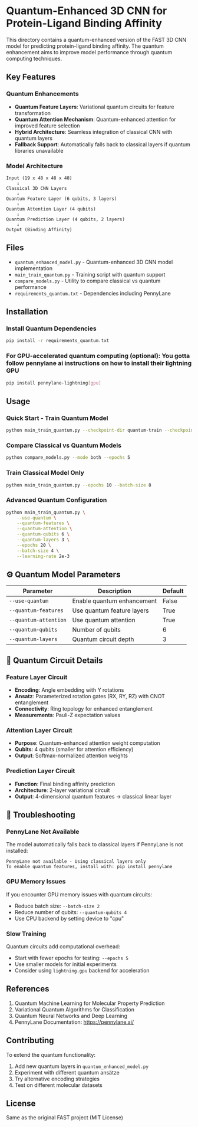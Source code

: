 # Quantum-Enhanced 3D CNN for Protein-Ligand Binding Affinity

This directory contains a quantum-enhanced version of the FAST 3D CNN model for predicting protein-ligand binding affinity. The quantum enhancement aims to improve model performance through quantum computing techniques.

## Key Features

### Quantum Enhancements
- **Quantum Feature Layers**: Variational quantum circuits for feature transformation
- **Quantum Attention Mechanism**: Quantum-enhanced attention for improved feature selection
- **Hybrid Architecture**: Seamless integration of classical CNN with quantum layers
- **Fallback Support**: Automatically falls back to classical layers if quantum libraries unavailable

### Model Architecture
```
Input (19 x 48 x 48 x 48) 
    ↓
Classical 3D CNN Layers
    ↓
Quantum Feature Layer (6 qubits, 3 layers)
    ↓
Quantum Attention Layer (4 qubits)
    ↓
Quantum Prediction Layer (4 qubits, 2 layers)
    ↓
Output (Binding Affinity)
```

## Files

- `quantum_enhanced_model.py` - Quantum-enhanced 3D CNN model implementation
- `main_train_quantum.py` - Training script with quantum support
- `compare_models.py` - Utility to compare classical vs quantum performance
- `requirements_quantum.txt` - Dependencies including PennyLane

## Installation

### Install Quantum Dependencies
```bash
pip install -r requirements_quantum.txt
```

### For GPU-accelerated quantum computing (optional): You gotta follow pennylane ai instructions on how to install their lightning GPU
```bash
pip install pennylane-lightning[gpu]
```

## Usage

### Quick Start - Train Quantum Model
```bash
python main_train_quantum.py --checkpoint-dir quantum-train --checkpoint-iter 1 --epoch-count 50 --batch-size 64 --learning-rate 1e-3 --decay-rate 0.97 --use-quantum --quantum-features --quantum-attention --quantum-qubits 6 --quantum-layers 3  
```

### Compare Classical vs Quantum Models
```bash
python compare_models.py --mode both --epochs 5
```

### Train Classical Model Only
```bash
python main_train_quantum.py --epochs 10 --batch-size 8
```

### Advanced Quantum Configuration
```bash
python main_train_quantum.py \
    --use-quantum \
    --quantum-features \
    --quantum-attention \
    --quantum-qubits 6 \
    --quantum-layers 3 \
    --epochs 20 \
    --batch-size 4 \
    --learning-rate 2e-3
```

## ⚙️ Quantum Model Parameters

| Parameter | Description | Default |
|-----------|-------------|---------|
| `--use-quantum` | Enable quantum enhancement | False |
| `--quantum-features` | Use quantum feature layers | True |
| `--quantum-attention` | Use quantum attention | True |
| `--quantum-qubits` | Number of qubits | 6 |
| `--quantum-layers` | Quantum circuit depth | 3 |

## 🧮 Quantum Circuit Details

### Feature Layer Circuit
- **Encoding**: Angle embedding with Y rotations
- **Ansatz**: Parameterized rotation gates (RX, RY, RZ) with CNOT entanglement
- **Connectivity**: Ring topology for enhanced entanglement
- **Measurements**: Pauli-Z expectation values

### Attention Layer Circuit
- **Purpose**: Quantum-enhanced attention weight computation
- **Qubits**: 4 qubits (smaller for attention efficiency)
- **Output**: Softmax-normalized attention weights

### Prediction Layer Circuit
- **Function**: Final binding affinity prediction
- **Architecture**: 2-layer variational circuit
- **Output**: 4-dimensional quantum features → classical linear layer


## 🔧 Troubleshooting

### PennyLane Not Available
The model automatically falls back to classical layers if PennyLane is not installed:
```
PennyLane not available - Using classical layers only
To enable quantum features, install with: pip install pennylane
```

### GPU Memory Issues
If you encounter GPU memory issues with quantum circuits:
- Reduce batch size: `--batch-size 2`
- Reduce number of qubits: `--quantum-qubits 4`
- Use CPU backend by setting device to "cpu"

### Slow Training
Quantum circuits add computational overhead:
- Start with fewer epochs for testing: `--epochs 5`
- Use smaller models for initial experiments
- Consider using `lightning.gpu` backend for acceleration

## References

1. Quantum Machine Learning for Molecular Property Prediction
2. Variational Quantum Algorithms for Classification
3. Quantum Neural Networks and Deep Learning
4. PennyLane Documentation: https://pennylane.ai/

## Contributing

To extend the quantum functionality:
1. Add new quantum layers in `quantum_enhanced_model.py`
2. Experiment with different quantum ansätze
3. Try alternative encoding strategies
4. Test on different molecular datasets

## License

Same as the original FAST project (MIT License)
